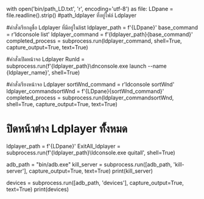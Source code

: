 with open('bin/path_LD.txt', 'r', encoding='utf-8') as file:
    LDpane = file.readline().strip()  #path_ldplayer ที่อยู่ไฟล์ Ldplayer


#คำสั่งเรียกดูชื่อ Ldplayer ที่มีอยู่ในlist
ldplayer_path = f'{LDpane}'
base_command = r'ldconsole list'
ldplayer_command = f'{ldplayer_path}\{base_command}'
completed_process = subprocess.run(ldplayer_command, shell=True, capture_output=True, text=True)


#คำสั่งเปิดหน้าจอ Ldplayer
Runld = subprocess.run(f'{ldplayer_path}\dnconsole.exe launch --name {ldplayer_name}', shell=True)

#คำสั่งเรียงหน้าจอ Ldplayer
sortWnd_command = r'ldconsole sortWnd'
ldplayer_commandsortWnd = f'{LDpane}\{sortWnd_command}'
completed_process = subprocess.run(ldplayer_commandsortWnd, shell=True, capture_output=True, text=True)


# ปิดหน้าต่าง Ldplayer ทั้้งหมด
ldplayer_path = f'{LDpane}'
ExitAll_ldplayer = subprocess.run(f'{ldplayer_path}\ldconsole.exe quitall', shell=True) 



adb_path = "bin/adb.exe"
kill_server = subprocess.run([adb_path, 'kill-server'], capture_output=True, text=True)
print(kill_server)


devices = subprocess.run([adb_path, 'devices'], capture_output=True, text=True)
print(devices)

